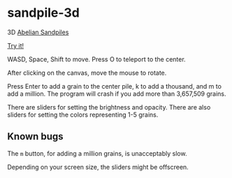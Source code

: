 # sandpile-3d

3D [Abelian Sandpiles](https://en.wikipedia.org/wiki/Abelian_sandpile_model)

[Try it!](https://finegeometer.github.io/sandpile-3d/)

WASD, Space, Shift to move.
Press O to teleport to the center.

After clicking on the canvas, move the mouse to rotate.

Press Enter to add a grain to the center pile, k to add a thousand, and m to add a million.
The program will crash if you add more than 3,657,509 grains.

There are sliders for setting the brightness and opacity.
There are also sliders for setting the colors representing 1-5 grains.

## Known bugs

The `m` button, for adding a million grains, is unacceptably slow.

Depending on your screen size, the sliders might be offscreen.